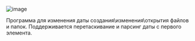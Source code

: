 ![image](https://github.com/user-attachments/assets/30a50376-49c7-4fa2-a88f-00866df12f88)

Программа для изменения даты создания\\изменения\\открытия файлов и папок. Поддерживается перетаскивание и парсинг даты с первого элемента.

